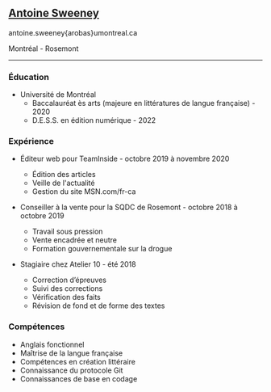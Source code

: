 ## [Antoine Sweeney](https://www.antoinesweeney.com/)
antoine.sweeney{arobas}umontreal.ca

Montréal - Rosemont

***

### Éducation

- Université de Montréal
  - Baccalauréat ès arts (majeure en littératures de langue française) - 2020
  - D.E.S.S. en édition numérique - 2022


### Expérience


- Éditeur web pour TeamInside - octobre 2019 à novembre 2020

  - Édition des articles
  - Veille de l'actualité
  - Gestion du site MSN.com/fr-ca


- Conseiller à la vente pour la SQDC de Rosemont - octobre 2018 à octobre 2019

  - Travail sous pression
  - Vente encadrée et neutre
  - Formation gouvernementale sur la drogue


- Stagiaire chez Atelier 10 - été 2018

   - Correction d’épreuves
   - Suivi des corrections
   - Vérification des faits 
   - Révision de fond et de forme des textes


### Compétences

- Anglais fonctionnel
- Maîtrise de la langue française
- Compétences en création littéraire
- Connaissance du protocole Git
- Connaissances de base en codage
